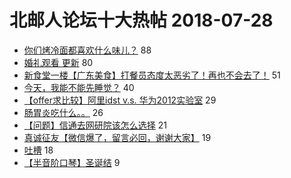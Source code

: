 # 北邮人论坛十大热帖 2018-07-28

- [你们烤冷面都喜欢什么味儿？](https://bbs.byr.cn/article/Talking/6029872) 88
- [婚礼观看  更新](https://bbs.byr.cn/article/Feeling/3068817) 80
- [新食堂一楼【广东美食】打餐员态度太恶劣了！再也不会去了！](https://bbs.byr.cn/article/Food/479392) 51
- [今天，我能不能先睡觉？](https://bbs.byr.cn/article/Picture/3217647) 40
- [【offer求比较】阿里idst v.s. 华为2012实验室](https://bbs.byr.cn/article/Job/1981064) 29
- [肠胃炎吃什么。。](https://bbs.byr.cn/article/Health/212238) 26
- [【问题】信通去网研院该怎么选择](https://bbs.byr.cn/article/AimGraduate/1147414) 21
- [真诚征友【微信爆了，留言必回，谢谢大家】](https://bbs.byr.cn/article/Friends/1882360) 19
- [吐槽](https://bbs.byr.cn/article/Ghost/90720) 18
- [【半音阶口琴】圣诞结](https://bbs.byr.cn/article/Music/339547) 9


